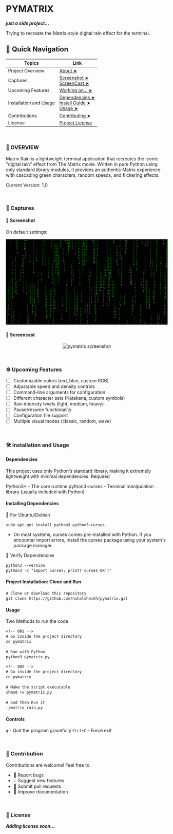 # PYMATRIX

_**just a side project...**_

Trying to recreate the Matrix-style digital rain effect for the terminal.

## 🚀 Quick Navigation

| Topics                 | Link                                                                                                    |
| ---------------------- | ------------------------------------------------------------------------------------------------------- |
| Project Overview       | [About ➤](#overview)                                                                                    |
| Captures               | [Screenshot ➤](#-screenshot) <br> [ScreenCast ➤](#-screencast)                                          |
| Upcoming Features      | [Working on... ➤](#upcoming-features)                                                                   |
| Installation and Usage | [Dependencies ➤](#dependencies) <br> [Install Guide ➤](#installing-dependencies) <br> [Usage ➤](#usage) |
| Contributions          | [Contributing ➤](#contribution)                                                                         |
| License                | [Project License](#license)                                                                             |

<br>

### 📖 OVERVIEW

Matrix Rain is a lightweight terminal application that recreates the iconic "digital rain" effect from The Matrix movie. Written in pure Python using only standard library modules, it provides an authentic Matrix experience with cascading green characters, random speeds, and flickering effects.

Current Version: 1.0

<br>

### 📸 Captures

#### 🔸 Screenshot

On default settings:

<p align="center">
	<img src="./captures/screenshot.png" alt="pymatrix screenshot">
</p>

#### 🔸 Screencast

<p align="center">
	<img src="./captures/screencast.gif" alt="pymatrix screenshot">
</p>

<br>

### ⚙️ Upcoming Features

- [ ] Customizable colors (red, blue, custom RGB)
- [ ] Adjustable speed and density controls
- [ ] Command-line arguments for configuration
- [ ] Different character sets (Katakana, custom symbols)
- [ ] Rain intensity levels (light, medium, heavy)
- [ ] Pause/resume functionality
- [ ] Configuration file support
- [ ] Multiple visual modes (classic, random, wave)

<br>

### 🛠️ Installation and Usage

#### Dependencies

This project uses only Python's standard library, making it extremely lightweight with minimal dependencies.
Required

Python3+ - The core runtime
python3-curses - Terminal manipulation library (usually included with Python)

#### Installing Dependencies

🔸 For Ubuntu/Debian

```
sudo apt-get install python3 python3-curses
```

- On most systems, curses comes pre-installed with Python. If you encounter import errors, install the curses package using your system's package manager.

🔸 Verify Dependencies

```
python3 --version
python3 -c "import curses; print('curses OK')"
```

#### Project Installation: Clone and Run

```
# Clone or download this repository
git clone https://github.com/nihalsheikh/pymatrix.git
```

#### Usage

Two Methods to run the code

```
<!-- 001 -->
# Go inside the project directory
cd pymatrix

# Run with Python
python3 pymatrix.py
```

```
<!-- 002 -->
# Go inside the project directory
cd pymatrix

# Make the script executable
chmod +x pymatrix.py

# and then Run it
./matrix_rain.py
```

#### Controls

`q` - Quit the program gracefully
`Ctrl+C` - Force exit

<br>

### 🙌 Contribution

Contributions are welcome! Feel free to:

- 🐞 Report bugs
- 💡 Suggest new features
- 📝 Submit pull requests
- 📝 Improve documentation

<br>

### 📜 License

_**Adding license soon...**_
